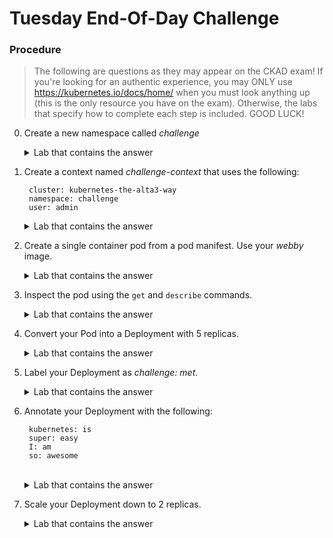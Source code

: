 # Tuesday End-Of-Day Challenge

### Procedure
>The following are questions as they may appear on the CKAD exam! If you're looking for an authentic experience, you may ONLY use https://kubernetes.io/docs/home/ when you must look anything up (this is the only resource you have on the exam). Otherwise, the labs that specify how to complete each step is included. GOOD LUCK!

0. Create a new namespace called *challenge*
    <br>
    <details><summary>Lab that contains the answer</summary>
    See Lab 03
    </details>
0. Create a context named *challenge-context* that uses the following:

        cluster: kubernetes-the-alta3-way
        namespace: challenge
        user: admin

    <details><summary>Lab that contains the answer</summary>
    See Lab 05
    </details>
0. Create a single container pod from a pod manifest. Use your *webby* image.
    <br>
    <details><summary>Lab that contains the answer</summary>
    See Lab 08
    </details>
0. Inspect the pod using the `get` and `describe` commands.
    <br>
    <details><summary>Lab that contains the answer</summary>
    See Labs 06 & 07
    </details>
0. Convert your Pod into a Deployment with 5 replicas.
    <br>
    <details><summary>Lab that contains the answer</summary>
    See Lab 16
    </details>
0. Label your Deployment as *challenge: met*.
    <br>
    <details><summary>Lab that contains the answer</summary>
    See Lab 12
    </details>
0. Annotate your Deployment with the following:

        kubernetes: is
        super: easy
        I: am
        so: awesome

    <br>
    <details><summary>Lab that contains the answer</summary>
    See Lab 13
    </details>
0. Scale your Deployment down to 2 replicas.
    <br>
    <details><summary>Lab that contains the answer</summary>
    See Lab 18
    </details>

